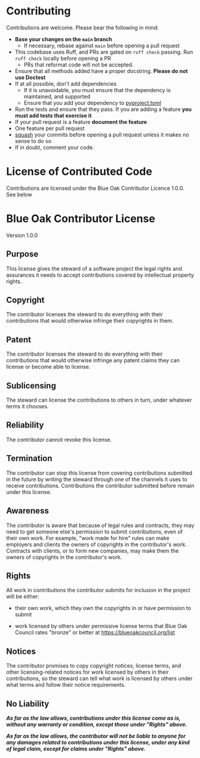 # Contributing
Contributions are welcome. Please bear the following in mind:

- **Base your changes on the `main` branch**
    - If necessary, rebase against `main` before opening a pull request
- This codebase uses Ruff, and PRs are gated on `ruff check` passing. Run `ruff check` locally before opening a PR
  - PRs that reformat code will not be accepted.
- Ensure that all methods added have a proper docstring. **Please do not use Doctest**
- If at all possible, don't add dependencies
    - If it is unavoidable, you must ensure that the dependency is maintained, and supported
    - Ensure that you add your dependency to [pyproject.toml](pyproject.toml)
- Run the tests and ensure that they pass. If you are adding a feature **you must add tests that exercise it**
- If your pull request is a feature **document the feature**
- One feature per pull request
- [squash](http://git-scm.com/book/en/Git-Tools-Rewriting-History#Squashing-Commits) your commits before opening a pull request unless it makes no sense to do so
- If in doubt, comment your code.

# License of Contributed Code
Contributions are licensed under the Blue Oak Contributor Licence 1.0.0. See below

# Blue Oak Contributor License

Version 1.0.0

## Purpose

This license gives the steward of a software project
the legal rights and assurances it needs to accept
contributions covered by intellectual property rights.

## Copyright

The contributor licenses the steward to do everything with
their contributions that would otherwise infringe their
copyrights in them.

## Patent

The contributor licenses the steward to do everything with
their contributions that would otherwise infringe any patent
claims they can license or become able to license.

## Sublicensing

The steward can license the contributions to others in
turn, under whatever terms it chooses.

## Reliability

The contributor cannot revoke this license.

## Termination

The contributor can stop this license from covering
contributions submitted in the future by writing the steward
through one of the channels it uses to receive contributions.
Contributions the contributor submitted before remain under
this license.

## Awareness

The contributor is aware that because of legal rules and
contracts, they may need to get someone else's permission to
submit contributions, even of their own work.  For example,
"work made for hire" rules can make employers and clients
the owners of copyrights in the contributor's work.
Contracts with clients, or to form new companies, may make
them the owners of copyrights in the contributor's work.

## Rights

All work in contributions the contributor submits for
inclusion in the project will be either:

- their own work, which they own the copyrights in or
  have permission to submit

- work licensed by others under permissive license
  terms that Blue Oak Council rates "bronze" or better at
  <https://blueoakcouncil.org/list>

## Notices

The contributor promises to copy copyright notices,
license terms, and other licensing-related notices for
work licensed by others in their contributions, so the
steward can tell what work is licensed by others under
what terms and follow their notice requirements.

## No Liability

***As far as the law allows, contributions under this
license come as is, without any warranty or condition,
except those under "Rights" above.***

***As far as the law allows, the contributor will not be
liable to anyone for any damages related to contributions
under this license, under any kind of legal claim, except
for claims under "Rights" above.***

